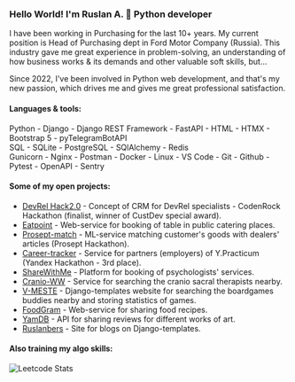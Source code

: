 ### Hello World! I'm Ruslan A. 👋 Python developer
I have been working in Purchasing for the last 10+ years. My current position is Head of Purchasing dept in Ford Motor Company (Russia). This industry gave me great experience in problem-solving, an understanding of how business works & its demands and other valuable soft skills, but...

Since 2022, I've been involved in Python web development, and that's my new passion, which drives me and gives me great professional satisfaction.

#### Languages & tools:
Python - Django - Django REST Framework - FastAPI - HTML - HTMX - Bootstrap 5 - pyTelegramBotAPI <br>
SQL - SQLite - PostgreSQL - SQlAlchemy - Redis <br>
Gunicorn - Nginx - Postman - Docker - Linux - VS Code - Git - Github - Pytest - OpenAPI - Sentry

#### Some of my open projects:
- [DevRel Hack2.0](https://github.com/DevRel-hack/backend) - Concept of CRM for DevRel specialists - CodenRock Hackathon (finalist, winner of CustDev special award).
- [Eatpoint](https://github.com/finding-and-booking-tables-restaurants/eatpoint-backend) - Web-service for booking of table in public catering places.
- [Prosept-match](https://github.com/hackathone-prosept-team2/backend_django) - ML-service matching customer's goods with dealers' articles (Prosept Hackathon).
- [Career-tracker](https://github.com/yandex-hackathon-career-track/backend) - Service for partners (employers) of Y.Practicum (Yandex Hackathon - 3rd place).
- [ShareWithMe](https://github.com/services-psychologists-psychotherapists/backend) - Platform for booking of psychologists' services.
- [Cranio-WW](https://github.com/Cranio-worldwide/backend) - Service for searching the cranio sacral therapists nearby.
- [V-MESTE](https://github.com/ratarov/V_MESTE_play) - Django-templates website for searching the boardgames buddies nearby and storing statistics of games.
- [FoodGram](https://github.com/ratarov/foodgram-project-react) - Web-service for sharing food recipes.
- [YamDB](https://github.com/ratarov/yamdb_final) - API for sharing reviews for different works of art.
- [Ruslanbers](https://github.com/ratarov/ruslanbers) - Site for blogs on Django-templates.

#### Also training my algo skills:
![Leetcode Stats](https://leetcard.jacoblin.cool/ratarov?font=Roboto)

